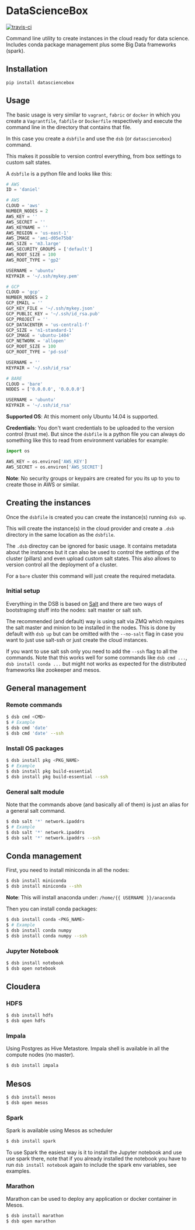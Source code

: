 # DataScienceBox

[![travis-ci](https://travis-ci.org/danielfrg/datasciencebox.svg)](https://travis-ci.org/danielfrg/datasciencebox)

Command line utility to create instances in the cloud ready for data science.
Includes conda package management plus some Big Data frameworks (spark).

## Installation

`pip install datasciencebox`

## Usage

The basic usage is very similar to `vagrant`, `fabric` or `docker` in which you create a
`Vagrantfile`, `fabfile` or `Dockerfile` respectively and execute the command line
in the directory that contains that file.

In this case you create a `dsbfile` and use the `dsb` (or `datasciencebox`) command.

This makes it possible to version control everything, from box settings to custom salt states.

A `dsbfile` is a python file and looks like this:

```python
# AWS
ID = 'daniel'

# AWS
CLOUD = 'aws'
NUMBER_NODES = 2
AWS_KEY = ''
AWS_SECRET = ''
AWS_KEYNAME = ''
AWS_REGION = 'us-east-1'
AWS_IMAGE = 'ami-d05e75b8'
AWS_SIZE = 'm3.large'
AWS_SECURITY_GROUPS = ['default']
AWS_ROOT_SIZE = 100
AWS_ROOT_TYPE = 'gp2'

USERNAME = 'ubuntu'
KEYPAIR = '~/.ssh/mykey.pem'

# GCP
CLOUD = 'gcp'
NUMBER_NODES = 2
GCP_EMAIL = ''
GCP_KEY_FILE = '~/.ssh/mykey.json'
GCP_PUBLIC_KEY = '~/.ssh/id_rsa.pub'
GCP_PROJECT = ''
GCP_DATACENTER = 'us-central1-f'
GCP_SIZE = 'n1-standard-1'
GCP_IMAGE = 'ubuntu-1404'
GCP_NETWORK = 'allopen'
GCP_ROOT_SIZE = 100
GCP_ROOT_TYPE = 'pd-ssd'

USERNAME = ''
KEYPAIR = '~/.ssh/id_rsa'

# BARE
CLOUD = 'bare'
NODES = ['0.0.0.0', '0.0.0.0']

USERNAME = 'ubuntu'
KEYPAIR = '~/.ssh/id_rsa'
```

**Supported OS**: At this moment only Ubuntu 14.04 is supported.

**Credentials**: You don't want credentials to be uploaded to the version control (trust me).
But since the `dsbfile` is a python file you can always do something like this
to read from environment variables for example:

```python
import os

AWS_KEY = os.environ['AWS_KEY']
AWS_SECRET = os.environ['AWS_SECRET']
```

**Note**: No security groups or keypairs are created for you its up to you to create
those in AWS or similar.

## Creating the instances

Once the `dsbfile` is created you can create the instance(s) running `dsb up`.

This will create the instance(s) in the cloud provider and create a `.dsb` directory
in the same location as the `dsbfile`.

The `.dsb` directoy can be ignored for basic usage. It contains metadata about the instances
but it can also be used to control the settings of the cluster (pillars) and even upload custom salt states. This also allows to version control all the deployment of a cluster.

For a `bare` cluster this command will just create the required metadata.

### Initial setup

Everything in the DSB is based on [Salt](https://github.com/saltstack/salt) and there are two ways of bootstraping stuff into the nodes: salt master or salt ssh.

The recommended (and default) way is using salt via ZMQ which requires the salt master
and minion to be installed in the nodes. This is done by default with `dsb up` but
can be omitted with the `--no-salt` flag in case you want to just use salt-ssh
or just create the cloud instances.

If you want to use salt ssh only you need to add the `--ssh` flag to all the commands.
Note that this works well for some commands like `dsb cmd ...`, ` dsb install conda ...`
but might not works as expected for the distributed frameworks like zookeeper and mesos.

## General management

### Remote commands

```bash
$ dsb cmd <CMD>
$ # Example
$ dsb cmd 'date'
$ dsb cmd 'date' --ssh
```

### Install OS packages

```bash
$ dsb install pkg <PKG_NAME>
$ # Example
$ dsb install pkg build-essential
$ dsb install pkg build-essential --ssh
```

### General salt module

Note that the commands above (and basically all of them) is just an alias for a general salt command.

```bash
$ dsb salt '*' network.ipaddrs
$ # Example
$ dsb salt '*' network.ipaddrs
$ dsb salt '*' network.ipaddrs --ssh
```

## Conda management

First, you need to install miniconda in all the nodes:

```bash
$ dsb install miniconda
$ dsb install miniconda --shh
```

**Note**: This will install anaconda under: `/home/{{ USERNAME }}/anaconda`

Then you can install conda packages:

```bash
$ dsb install conda <PKG_NAME>
$ # Example
$ dsb install conda numpy
$ dsb install conda numpy --ssh
```

### Jupyter Notebook

```bash
$ dsb install notebook
$ dsb open notebook
```

## Cloudera

### HDFS

```bash
$ dsb install hdfs
$ dsb open hdfs
```

### Impala

Using Postgres as Hive Metastore. Impala shell is available in all the compute nodes (no master).

```bash
$ dsb install impala
```

## Mesos

```bash
$ dsb install mesos
$ dsb open mesos
```

### Spark

Spark is available using Mesos as scheduler

```bash
$ dsb install spark
```

To use Spark the easiest way is it to install the Jupyter notebook and use use spark there,
note that if you already installed the notebook you have to run `dsb install notebook`
again to include the spark env variables, see examples.

### Marathon

Marathon can be used to deploy any application or docker container in Mesos.

```bash
$ dsb install marathon
$ dsb open marathon
```
